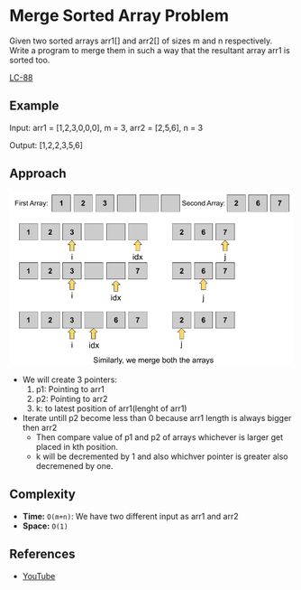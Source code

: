 # Merge Sorted Array Problem
 Given two sorted arrays arr1[] and arr2[] of sizes m and n respectively. Write a program to merge them in such a way that the resultant array arr1 is sorted too.

  [LC-88](https://leetcode.com/problems/merge-sorted-array/)

## Example

Input: arr1 = [1,2,3,0,0,0], m = 3, arr2 = [2,5,6], n = 3

Output: [1,2,2,3,5,6]

## Approach
![img](img1.webp)
- We will create 3 pointers:
   1) p1: Pointing to arr1
   2) p2: Pointing to arr2
   3) k: to latest position of arr1(lenght of arr1)
- Iterate untill p2 become less than 0 because arr1 length is always bigger then arr2
   - Then compare value of p1 and p2 of arrays whichever is larger get placed in kth    position.
   - k will be decremented by 1 and also whichver pointer is greater also decremened by one.

## Complexity

- **Time:** `O(m+n)`: We have two different input as arr1 and arr2
- **Space:** `O(1)`

## References

- [YouTube](https://www.youtube.com/watch?v=C4oBXLr3zos)